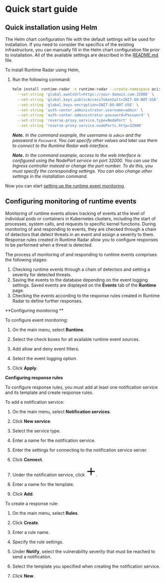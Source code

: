 # Quick start guide

## Quick installation using Helm

The Helm chart configuration file with the default settings will be used for installation. If you need to consider the specifics of the existing infrastructure, you can manually fill in the Helm chart configuration file prior to installation. All of the available settings are described in the [README.md](../../install/helm/README.md) file.

To install Runtime Radar using Helm,

1. Run the following command:

   ```bash
   helm install runtime-radar -n runtime-radar --create-namespace oci://ghcr.io/runtime-radar/runtime-radar:v0.1.0 \
     --set-string 'global.ownCsUrl=https://your-domain.com:32000' \
     --set-string 'global.keys.publicAccessTokenSalt=INIT-DO-NOT-USE' \
     --set-string 'global.keys.encryption=INIT-DO-NOT-USE' \
     --set-string 'auth-center.administrator.username=admin' \
     --set-string 'auth-center.administrator.password=Password' \
     --set-string 'reverse-proxy.service.type=NodePort' \
     --set-string 'reverse-proxy.service.nodePorts.http=32000'
   ```

   ***Note.** In the command example, the username is `admin` and the password is `Password`. You can specify other values and later use them to connect to the Runtime Radar web interface.*

   ***Note.** In the command example, access to the web interface is configured using the NodePort service on port 32000. You can use the Ingress controller instead or change the port number. To do this, you must specify the corresponding settings. You can also change other settings in the installation command.*

Now you can start [setting up the runtime event monitoring](#9807610635).

## <a name="9807610635"></a>Configuring monitoring of runtime events

Monitoring of runtime events allows tracking of events at the level of individual pods or containers in Kubernetes clusters, including the start of processes, system calls, and requests to specific kernel functions. During monitoring of and responding to events, they are checked through a chain of detectors that detect threats in an event and assign a severity to them. Response rules created in Runtime Radar allow you to configure responses to be performed when a threat is detected.

The process of monitoring of and responding to runtime events comprises the following stages:
1. Checking runtime events through a chain of detectors and setting a severity for detected threats.
1. Saving the events to the database depending on the event logging settings. Saved events are displayed on the **Events** tab of the **Runtime** page.
1. Checking the events according to the response rules created in Runtime Radar to define further responses.

**Configuring monitoring **

To configure event monitoring:

1. On the main menu, select **Runtime**.

1. Select the check boxes for all available runtime event sources.

1. Add allow and deny event filters.

1. Select the event logging option.

1. Click **Apply**.

**Configuring response rules**

To configure response rules, you must add at least one notification service and its template and create response rules.

To add a notification service:

1. On the main menu, select **Notification services**.

1. Click **New service**.

1. Select the service type.

1. Enter a name for the notification service.

1. Enter the settings for connecting to the notification service server.

1. Click **Connect**.

1. Under the notification service, click ![pic](pics/icon_add.svg).

1. Enter a name for the template.

1. Click **Add**.

To create a response rule:

1. On the main menu, select **Rules**.

1. Click **Create**.

1. Enter a rule name.

1. Specify the rule settings.

1. Under **Notify**, select the vulnerability severity that must be reached to send a notification.

1. Select the template you specified when creating the notification service.

1. Click **New**.
